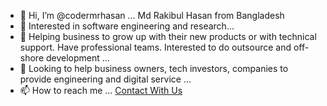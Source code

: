 - 👋 Hi, I’m @codermrhasan ... Md Rakibul Hasan from Bangladesh
- 👀 Interested in software engineering and research...
- 💼 Helping business to grow up with their new products or with technical support. Have professional teams. Interested to do outsource and off-shore development ...
- 💞️ Looking to help business owners, tech investors, companies to provide engineering and digital service ...
- 📫 How to reach me ... [Contact With Us](https://www.sigmosoft.com/contact/)
